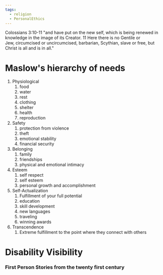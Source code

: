 ```yaml
---
tags:
  - religion
  - PersonalEthics
---
```


Colossians 3:10-11
"and have put on the new self, which is being renewed in knowledge in the image of its Creator. 11 Here there is no Gentile or Jew, circumcised or uncircumcised, barbarian, Scythian, slave or free, but Christ is all and is in all."  


# Maslow's hierarchy of needs
1. Physiological
	1. food
	2. water
	3. rest
	4. clothing
	5. shelter
	6. health
	7. reproduction
2. Safety
	1. protection from violence
	2. theft
	3. emotional stability
	4. financial security
3. Belonging
	1. family
	2. friendships
	3. physical and emotional intimacy
4. Esteem
	1. self respect
	2. self esteem
	3. personal growth and accomplishment
5. Self-Actualization
	1. Fulfillment of your full potential
	2. education
	3. skill development
	4. new languages
	5. traveling
	6. winning awards
6. Transcendence
	1. Extreme fulfillment to the point where they connect with others



# Disability Visibility
### First Person Stories from the twenty first century

